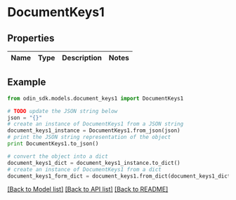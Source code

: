 # DocumentKeys1


## Properties

Name | Type | Description | Notes
------------ | ------------- | ------------- | -------------

## Example

```python
from odin_sdk.models.document_keys1 import DocumentKeys1

# TODO update the JSON string below
json = "{}"
# create an instance of DocumentKeys1 from a JSON string
document_keys1_instance = DocumentKeys1.from_json(json)
# print the JSON string representation of the object
print DocumentKeys1.to_json()

# convert the object into a dict
document_keys1_dict = document_keys1_instance.to_dict()
# create an instance of DocumentKeys1 from a dict
document_keys1_form_dict = document_keys1.from_dict(document_keys1_dict)
```
[[Back to Model list]](../README.md#documentation-for-models) [[Back to API list]](../README.md#documentation-for-api-endpoints) [[Back to README]](../README.md)


